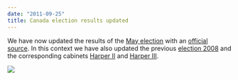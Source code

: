 ```yaml
---
date: "2011-09-25"
title: Canada election results updated
---
```


We have now updated the results of the [May election](http://dev.parlgov.org/data/can/election-parliament/2011-05-02/) with
an [official source](http://www.elections.ca/home.aspx). In this context we have also updated the previous [election 2008](http://dev.parlgov.org/data/can/election-parliament/2008-10-14/) and the corresponding  cabinets [Harper II](http://dev.parlgov.org/data/can/cabinet-party/2008-10-30/?sources=true) and [Harper III](http://dev.parlgov.org/data/can/cabinet-party/2011-05-02/).

![](/images/parliament-sweden.jpg)
